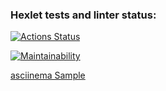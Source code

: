 ### Hexlet tests and linter status:
[![Actions Status](https://github.com/Bosqy/frontend-project-44/workflows/hexlet-check/badge.svg)](https://github.com/Bosqy/frontend-project-44/actions)


[![Maintainability](https://api.codeclimate.com/v1/badges/9ccb85c93ef05b193336/maintainability)](https://codeclimate.com/github/Bosqy/frontend-project-44/maintainability)

[asciinema Sample](https://asciinema.org/a/6CidTqCBnvaFrc887Z6LaEnJW)
